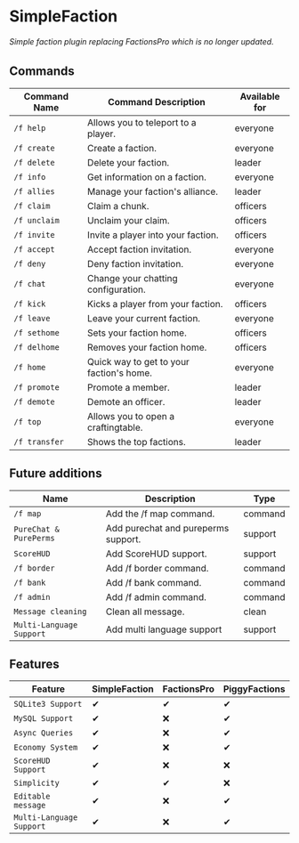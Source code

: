 # SimpleFaction

###### Simple faction plugin replacing FactionsPro which is no longer updated.

## Commands

| Command Name   | Command Description                                      | Available for |
|----------------|----------------------------------------------------------|---------------|
| `/f help`      | Allows you to teleport to a player.                      | everyone      |
| `/f create`    | Create a faction.                                        | everyone      |
| `/f delete`    | Delete your faction.                                     | leader        |
| `/f info`      | Get information on a faction.                            | everyone      |
| `/f allies`    | Manage your faction's alliance.                          | leader        |
| `/f claim`     | Claim a chunk.                                           | officers      |
| `/f unclaim`   | Unclaim your claim.                                      | officers      |
| `/f invite`    | Invite a player into your faction.                       | officers      |
| `/f accept`    | Accept faction invitation.                               | everyone      |
| `/f deny`      | Deny faction invitation.                                 | everyone      |
| `/f chat`      | Change your chatting configuration.                      | everyone      |
| `/f kick`      | Kicks a player from your faction.                        | officers      |
| `/f leave`     | Leave your current faction.                              | everyone      |
| `/f sethome`   | Sets your faction home.                                  | officers      |
| `/f delhome`   | Removes your faction home.                               | officers      |
| `/f home`      | Quick way to get to your faction's home.                 | everyone      |
| `/f promote`   |  Promote a member.                                       | leader        |
| `/f demote`    | Demote an officer.                                       | leader        |
| `/f top`       | Allows you to open a craftingtable.                      | everyone      |
| `/f transfer`  | Shows the top factions.                                  | leader        |

## Future additions

| Name                      | Description                                              | Type    |
|---------------------------|----------------------------------------------------------|---------|
| `/f map`                  | Add the /f map command.                      | command |
| `PureChat & PurePerms`    | Add purechat and pureperms support.                                        | support |
| `ScoreHUD`                | Add ScoreHUD support.                                     | support |
| `/f border`               | Add /f border command.                            | command |
| `/f bank`                 | Add /f bank command.                          | command |
| `/f admin`                | Add /f admin command.                                           | command |
| `Message cleaning`        | Clean all message.                                      | clean   |
| `Multi-Language Support`  | Add multi language support    | support |

## Features

| Feature                   | SimpleFaction   | FactionsPro| PiggyFactions| 
|---------------------------|-----------------|------------|--------------|
| `SQLite3 Support`         | ✔               | ✔         | ✔            |
| `MySQL Support`           | ✔               | ❌         | ✔            |
| `Async Queries`           | ✔               | ❌         | ✔            |
| `Economy System`          | ✔               | ❌         | ✔            |
| `ScoreHUD Support`        | ✔               | ❌         | ❌            |
| `Simplicity`              | ✔               | ✔         | ❌            |
| `Editable message`        | ✔               | ❌         | ✔            |
| `Multi-Language Support`  | ✔               | ❌          | ✔           |
